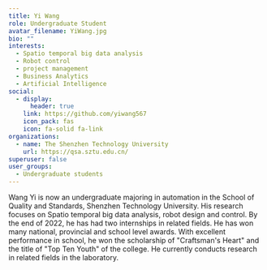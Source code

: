 ```yaml
---
title: Yi Wang
role: Undergraduate Student
avatar_filename: YiWang.jpg
bio: ""
interests:
  - Spatio temporal big data analysis
  - Robot control
  - project management
  - Business Analytics
  - Artificial Intelligence
social:
  - display:
      header: true
    link: https://github.com/yiwang567
    icon_pack: fas
    icon: fa-solid fa-link
organizations:
  - name: The Shenzhen Technology University
    url: https://qsa.sztu.edu.cn/
superuser: false
user_groups:
  - Undergraduate students
---
```

Wang Yi is now an undergraduate majoring in automation in the School of Quality and Standards, Shenzhen Technology University. His research focuses on Spatio temporal big data analysis, robot design and control. By the end of 2022, he has had two internships in related fields. He has won many national, provincial and school level awards. With excellent performance in school, he won the scholarship of "Craftsman's Heart" and the title of "Top Ten Youth" of the college. He currently conducts research in related fields in the laboratory.

